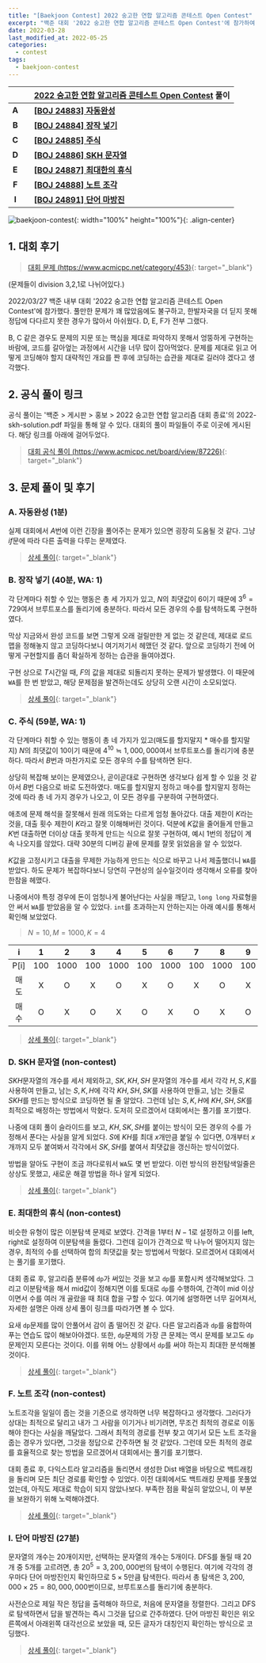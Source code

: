 ```yaml
---
title: "[Baekjoon Contest] 2022 숭고한 연합 알고리즘 콘테스트 Open Contest"
excerpt: "백준 대회 '2022 숭고한 연합 알고리즘 콘테스트 Open Contest'에 참가하여 문제를 푼 소감과 간단한 풀이 작성"
date: 2022-03-28
last_modified_at: 2022-05-25
categories:
  - contest
tags:
  - baekjoon-contest
---
```


|||[2022 숭고한 연합 알고리즘 콘테스트 Open Contest](https://burningfalls.github.io/contest/skh2022-baekjoon-contest/) 풀이|
|:---:|:---:|:---|
|**A**||**[[BOJ 24883] 자동완성](https://burningfalls.github.io/algorithm/boj-24883/)**|
|**B**||**[[BOJ 24884] 장작 넣기](https://burningfalls.github.io/algorithm/boj-24884/)**|
|**C**||**[[BOJ 24885] 주식](https://burningfalls.github.io/algorithm/boj-24885/)**|
|**D**||**[[BOJ 24886] SKH 문자열](https://burningfalls.github.io/algorithm/boj-24886/)**|
|**E**||**[[BOJ 24887] 최대한의 휴식](https://burningfalls.github.io/algorithm/boj-24887/)**|
|**F**||**[[BOJ 24888] 노트 조각](https://burningfalls.github.io/algorithm/boj-24888/)**|
|**I**||**[[BOJ 24891] 단어 마방진](https://burningfalls.github.io/algorithm/boj-24891/)**|

![baekjoon-contest](https://user-images.githubusercontent.com/30232837/160306756-9eb761cd-fe1d-4f43-acf6-b4a4879e2dbe.png "baekjoon-contest"){: width="100%" height="100%"}{: .align-center}

## 1. 대회 후기

> [대회 문제 (https://www.acmicpc.net/category/453)](https://www.acmicpc.net/category/453){: target="_blank"}

(문제들이 division 3,2,1로 나뉘어있다.)

2022/03/27 백준 내부 대회 '2022 숭고한 연합 알고리즘 콘테스트 Open Contest'에 참가했다. 풀만한 문제가 꽤 많았음에도 불구하고, 한발자국을 더 딛지 못해 정답에 다다르지 못한 경우가 많아서 아쉬웠다. D, E, F가 전부 그랬다.

B, C 같은 경우도 문제의 지문 또는 핵심을 제대로 파악하지 못해서 엉뚱하게 구현하는 바람에, 코드를 갈아엎는 과정에서 시간을 너무 많이 잡아먹었다. 문제를 제대로 읽고 어떻게 코딩해야 할지 대략적인 개요를 짠 후에 코딩하는 습관을 제대로 길러야 겠다고 생각했다.

## 2. 공식 풀이 링크
공식 풀이는 '백준 > 게시판 > 홍보 > 2022 숭고한 연합 알고리즘 대회 종료'의 2022-skh-solution.pdf 파일을 통해 알 수 있다. 대회의 풀이 파일들이 주로 이곳에 게시된다. 해당 링크를 아래에 걸어두었다.

> [대회 공식 풀이 (https://www.acmicpc.net/board/view/87226)](https://www.acmicpc.net/board/view/87226){: target="_blank"}

## 3. 문제 풀이 및 후기

### A. 자동완성 (1분)

실제 대회에서 $A$번에 이런 긴장을 풀어주는 문제가 있으면 굉장히 도움될 것 같다. 그냥 $if$문에 따라 다른 출력을 다루는 문제였다.

> [상세 풀이](https://burningfalls.github.io/algorithm/boj-24883/){: target="_blank"}

### B. 장작 넣기 (40분, WA: 1)

각 단계마다 취할 수 있는 행동은 총 세 가지가 있고, $N$의 최댓값이 $6$이기 때문에 $3^6=729$여서 브루트포스를 돌리기에 충분하다. 따라서 모든 경우의 수를 탐색하도록 구현하였다.

막상 지금와서 완성 코드를 보면 그렇게 오래 걸릴만한 게 없는 것 같은데, 제대로 로드맵을 정해놓지 않고 코딩하다보니 여기저기서 헤맸던 것 같다. 앞으로 코딩하기 전에 어떻게 구현할지를 좀더 확실하게 정하는 습관을 들여야겠다.

구현 상으로 $T$시간일 때, $F$의 값을 제대로 되돌리지 못하는 문제가 발생했다. 이 때문에 `WA`를 한 번 받았고, 해당 문제점을 발견하는데도 상당히 오랜 시간이 소모되었다.

> [상세 풀이](https://burningfalls.github.io/algorithm/boj-24884/){: target="_blank"}

### C. 주식 (59분, WA: 1)

각 단계마다 취할 수 있는 행동이 총 네 가지가 있고(매도를 할지말지 * 매수를 할지말지) $N$의 최댓값이 $10$이기 때문에 $4^{10}\fallingdotseq 1,000,000$여서 브루트포스를 돌리기에 충분하다. 따라서 $B$번과 마찬가지로 모든 경우의 수를 탐색하면 된다.

상당히 복잡해 보이는 문제였으나, 곧이곧대로 구현하면 생각보다 쉽게 할 수 있을 것 같아서 $B$번 다음으로 바로 도전하였다. 매도를 할지말지 정하고 매수를 할지말지 정하는 것에 따라 총 네 가지 경우가 나오고, 이 모든 경우를 구분하여 구현하였다.

애초에 문제 해석을 잘못해서 원래 의도와는 다르게 엄청 돌아갔다. 대출 제한이 $K$라는 것을, 대출 횟수 제한이 $K$라고 잘못 이해해버린 것이다. 덕분에 $K$값을 줄어들게 만들고 $K$번 대출하면 더이상 대출 못하게 만드는 식으로 잘못 구현하여, 예시 1번의 정답이 계속 나오지를 않았다. 대략 30분의 디버깅 끝에 문제를 잘못 읽었음을 알 수 있었다.

$K$값을 고정시키고 대출을 무제한 가능하게 만드는 식으로 바꾸고 나서 제출했더니 `WA`를 받았다. 하도 문제가 복잡하다보니 당연히 구현상의 실수일것이라 생각해서 오류를 찾아 한참을 헤맸다. 

나중에서야 특정 경우에 돈이 엄청나게 불어난다는 사실을 깨닫고, `long long` 자료형을 안 써서 `WA`를 받았음을 알 수 있었다. `int`를 초과하는지 안하는지는 아래 예시를 통해서 확인해 보았었다.

> $N=10, M=1000, K=4$

|i|1|2|3|4|5|6|7|8|9|10|
|:---:|:---:|:---:|:---:|:---:|:---:|:---:|:---:|:---:|:---:|:---:|
|P[i]|100|1000|100|1000|100|1000|100|1000|100|1000|
|매도|X|O|X|O|X|O|X|O|X|O|
|매수|O|X|O|X|O|X|O|X|O|X|

> [상세 풀이](https://burningfalls.github.io/algorithm/boj-24885/){: target="_blank"}

### D. SKH 문자열 (non-contest)

$SKH$문자열의 개수를 세서 제외하고, $SK, KH, SH$ 문자열의 개수를 세서 각각 $H, S, K$를 사용하여 만들고, 남는 $S, K, H$에 각각 $KH, SH, SK$를 사용하여 만들고, 남는 것들로 $SKH$를 만드는 방식으로 코딩하면 될 줄 알았다. 그런데 남는 $S, K, H$에 $KH, SH, SK$를 최적으로 배정하는 방법에서 막혔다. 도저히 모르겠어서 대회에서는 풀기를 포기했다.

나중에 대회 풀이 슬라이드를 보고, $KH, SK, SH$를 붙이는 방식이 모든 경우의 수를 가정해서 푼다는 사실을 알게 되었다. $S$에 $KH$를 최대 $x$개만큼 붙일 수 있다면, $0$개부터 $x$개까지 모두 붙여봐서 각각에서 $SK, SH$를 붙여서 최댓값을 갱신하는 방식이었다.

방법을 알아도 구현이 조금 까다로워서 `WA`도 몇 번 받았다. 이런 방식의 완전탐색일줄은 상상도 못했고, 새로운 해결 방법을 하나 알게 되었다.

> [상세 풀이](https://burningfalls.github.io/algorithm/boj-24886/){: target="_blank"}

### E. 최대한의 휴식 (non-contest)

비슷한 유형이 많은 이분탐색 문제로 보였다. 간격을 $1$부터 $N-1$로 설정하고 이를 left, right로 설정하여 이분탐색을 돌렸다. 그런데 길이가 간격으로 딱 나누어 떨어지지 않는 경우, 최적의 수를 선택하여 합의 최댓값을 찾는 방법에서 막혔다. 모르겠어서 대회에서는 풀기를 포기했다.

대회 종료 후, 알고리즘 분류에 `dp`가 써있는 것을 보고 `dp`를 포함시켜 생각해보았다. 그리고 이분탐색을 해서 mid값이 정해지면 이를 토대로 `dp`를 수행하여, 간격이 mid 이상이면서 수를 여러 개 골랐을 때 최대 합을 구할 수 있다. 여기에 설명하면 너무 길어져서, 자세한 설명은 아래 상세 풀이 링크를 따라가면 볼 수 있다.

요새 `dp`문제를 많이 안풀어서 감이 좀 떨어진 것 같다. 다른 알고리즘과 `dp`를 융합하여 푸는 연습도 많이 해보아야겠다. 또한, `dp`문제의 가장 큰 문제는 역시 문제를 보고도 `dp`문제인지 모른다는 것이다. 이를 위해 어느 상황에서 `dp`를 써야 하는지 최대한 분석해볼 것이다.

> [상세 풀이](https://burningfalls.github.io/algorithm/boj-24887/){: target="_blank"}

### F. 노트 조각 (non-contest)

노트조각을 일일이 줍는 것을 기준으로 생각하면 너무 복잡하다고 생각했다. 그러다가 상대는 최적으로 달리고 내가 그 사람을 이기거나 비기려면, 무조건 최적의 경로로 이동해야 한다는 사실을 깨달았다. 그래서 최적의 경로를 전부 찾고 여기서 모든 노트 조각을 줍는 경우가 있다면, 그것을 정답으로 간주하면 될 것 같았다. 그런데 모든 최적의 경로를 효율적으로 찾는 방법을 모르겠어서 대회에서는 풀기를 포기했다.

대회 종료 후, 다익스트라 알고리즘을 돌리면서 생성한 Dist 배열을 바탕으로 백트래킹을 돌리며 모든 최단 경로를 확인할 수 있었다. 이전 대회에서도 백트래킹 문제를 못풀었었는데, 아직도 제대로 학습이 되지 않았나보다. 부족한 점을 확실히 알았으니, 이 부분을 보완하기 위해 노력해야겠다.

> [상세 풀이](https://burningfalls.github.io/algorithm/boj-24888/){: target="_blank"}

### I. 단어 마방진 (27분)

문자열의 개수는 20개이지만, 선택하는 문자열의 개수는 5개이다. DFS를 돌릴 때 20개 중 5개를 고르려면, 총 $20^5=3,200,000$번의 탐색이 수행된다. 여기에 각각의 경우마다 단어 마방진인지 확인하므로 $5\times 5$만큼 탐색한다. 따라서 총 탐색은 $3,200,000\times 25=80,000,000$번이므로, 브루트포스를 돌리기에 충분하다.

사전순으로 제일 작은 정답을 출력해야 하므로, 처음에 문자열을 정렬한다. 그리고 DFS로 탐색하면서 답을 발견하는 즉시 그것을 답으로 간주하였다. 단어 마방진 확인은 위오른쪽에서 아래왼쪽 대각선으로 보았을 때, 모든 글자가 대칭인지 확인하는 방식으로 코딩했다.

> [상세 풀이](https://burningfalls.github.io/algorithm/boj-24891/){: target="_blank"}
